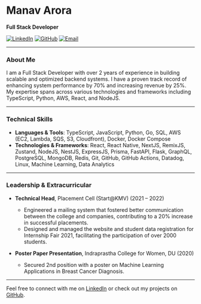 # Manav Arora

**Full Stack Developer**

[![LinkedIn](https://img.shields.io/badge/LinkedIn-blue?logo=linkedin&style=flat-square)](https://linkedin.com/in/manav81101)
[![GitHub](https://img.shields.io/badge/GitHub-black?logo=github&style=flat-square)](https://github.com/manav-1)
[![Email](https://img.shields.io/badge/Email-red?logo=gmail&style=flat-square)](mailto:manav81101@gmail.com)

---

### About Me
I am a Full Stack Developer with over 2 years of experience in building scalable and optimized backend systems. I have a proven track record of enhancing system performance by 70% and increasing revenue by 25%. My expertise spans across various technologies and frameworks including TypeScript, Python, AWS, React, and NodeJS.

---

### Technical Skills

- **Languages & Tools**: TypeScript, JavaScript, Python, Go, SQL, AWS (EC2, Lambda, SQS, S3, Cloudfront), Docker, Docker Compose
- **Technologies & Frameworks**: React, React Native, NextJS, RemixJS, Zustand, NodeJS, NestJS, ExpressJS, Prisma, FastAPI, Flask, GraphQL, PostgreSQL, MongoDB, Redis, Git, GitHub, GitHub Actions, Datadog, Linux, Machine Learning, Data Analytics

---

### Leadership & Extracurricular

- **Technical Head**, Placement Cell (Start@KMV) (2021 – 2022)
  - Engineered a mailing system that fostered better communication between the college and companies, contributing to a 20% increase in successful placements.
  - Designed and managed the website and student data registration for Internship Fair 2021, facilitating the participation of over 2000 students.

- **Poster Paper Presentation**, Indraprastha College for Women, DU (2020)
  - Secured 2nd position with a poster on Machine Learning Applications in Breast Cancer Diagnosis.

---

Feel free to connect with me on [LinkedIn](https://linkedin.com/in/manav81101) or check out my projects on [GitHub](https://github.com/manav-1).
